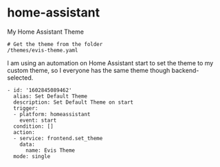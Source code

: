 # home-assistant
My Home Assistant Theme

```
# Get the theme from the folder
/themes/evis-theme.yaml
```

I am using an automation on Home Assistant start to set the theme to my custom theme, so I everyone has the same theme though backend-selected.

```
- id: '1602845089462'
  alias: Set Default Theme
  description: Set Default Theme on start
  trigger:
  - platform: homeassistant
    event: start
  condition: []
  action:
  - service: frontend.set_theme
    data:
      name: Evis Theme
  mode: single
```
